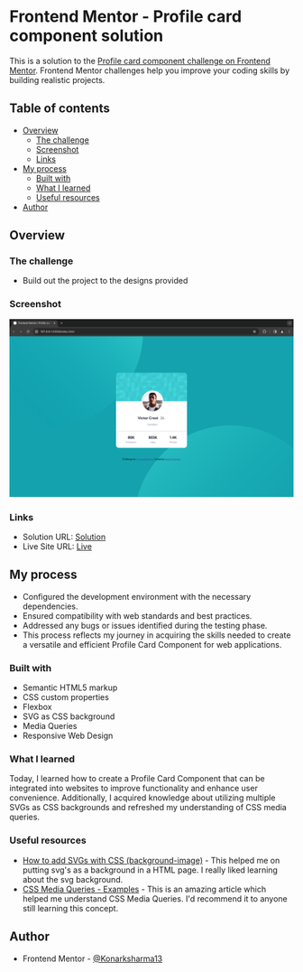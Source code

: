 # Frontend Mentor - Profile card component solution

This is a solution to the [Profile card component challenge on Frontend Mentor](https://www.frontendmentor.io/challenges/profile-card-component-cfArpWshJ). Frontend Mentor challenges help you improve your coding skills by building realistic projects. 

## Table of contents

- [Overview](#overview)
  - [The challenge](#the-challenge)
  - [Screenshot](#screenshot)
  - [Links](#links)
- [My process](#my-process)
  - [Built with](#built-with)
  - [What I learned](#what-i-learned)
  - [Useful resources](#useful-resources)
- [Author](#author)


## Overview

### The challenge

- Build out the project to the designs provided

### Screenshot

![](./screenshot.png)


### Links

- Solution URL: [Solution](https://www.frontendmentor.io/solutions/profile-card-component-solution-ToJ26QFsPB)
- Live Site URL: [Live](https://profile-card-component-konarksharma13s-projects.vercel.app/)

## My process

- Configured the development environment with the necessary dependencies.
- Ensured compatibility with web standards and best practices.
- Addressed any bugs or issues identified during the testing phase.
- This process reflects my journey in acquiring the skills needed to create a versatile and efficient Profile Card Component for web applications.

### Built with

- Semantic HTML5 markup
- CSS custom properties
- Flexbox
- SVG as CSS background
- Media Queries
- Responsive Web Design

### What I learned

Today, I learned how to create a Profile Card Component that can be integrated into websites to improve functionality and enhance user convenience. Additionally, I acquired knowledge about utilizing multiple SVGs as CSS backgrounds and refreshed my understanding of CSS media queries.

### Useful resources

- [How to add SVGs with CSS (background-image)](https://www.svgbackgrounds.com/how-to-add-svgs-with-css-background-image/) - This helped me on putting svg's as a background in a HTML page. I really liked learning about the svg background.
- [CSS Media Queries - Examples](https://www.w3schools.com/css/css3_mediaqueries_ex.asp) - This is an amazing article which helped me  understand CSS Media Queries. I'd recommend it to anyone still learning this concept.


## Author

- Frontend Mentor - [@Konarksharma13](https://www.frontendmentor.io/profile/Konarksharma13)



